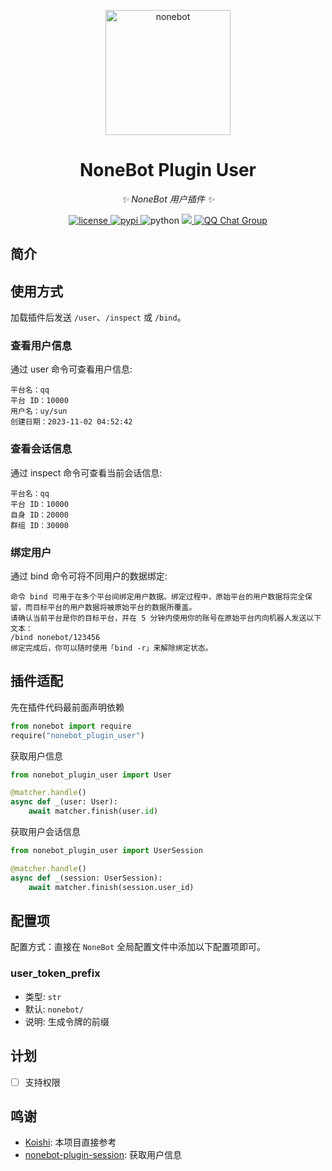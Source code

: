 <!-- markdownlint-disable MD033 MD036 MD041 -->

<p align="center">
  <a href="https://v2.nonebot.dev/"><img src="https://v2.nonebot.dev/logo.png" width="200" height="200" alt="nonebot"></a>
</p>

<div align="center">

# NoneBot Plugin User

_✨ NoneBot 用户插件 ✨_

</div>

<p align="center">
  <a href="https://raw.githubusercontent.com/he0119/nonebot-plugin-user/main/LICENSE">
    <img src="https://img.shields.io/github/license/he0119/nonebot-plugin-user.svg" alt="license">
  </a>
  <a href="https://pypi.python.org/pypi/nonebot-plugin-user">
    <img src="https://img.shields.io/pypi/v/nonebot-plugin-user.svg" alt="pypi">
  </a>
  <img src="https://img.shields.io/badge/python-3.8+-blue.svg" alt="python">
  <a href="https://codecov.io/gh/he0119/nonebot-plugin-user">
    <img src="https://codecov.io/gh/he0119/nonebot-plugin-user/branch/main/graph/badge.svg?token=jd5ufc1alv"/>
  </a>
  <a href="https://jq.qq.com/?_wv=1027&k=7zQUpiGp">
    <img src="https://img.shields.io/badge/QQ%E7%BE%A4-730374631-orange?style=flat-square" alt="QQ Chat Group">
  </a>
</p>

## 简介

## 使用方式

加载插件后发送 `/user`、`/inspect` 或 `/bind`。

### 查看用户信息

通过 user 命令可查看用户信息:

```text
平台名：qq
平台 ID：10000
用户名：uy/sun
创建日期：2023-11-02 04:52:42
```

### 查看会话信息

通过 inspect 命令可查看当前会话信息:

```text
平台名：qq
平台 ID：10000
自身 ID：20000
群组 ID：30000
```

### 绑定用户

通过 bind 命令可将不同用户的数据绑定:

```text
命令 bind 可用于在多个平台间绑定用户数据。绑定过程中，原始平台的用户数据将完全保留，而目标平台的用户数据将被原始平台的数据所覆盖。
请确认当前平台是你的目标平台，并在 5 分钟内使用你的账号在原始平台内向机器人发送以下文本：
/bind nonebot/123456
绑定完成后，你可以随时使用「bind -r」来解除绑定状态。
```

## 插件适配

先在插件代码最前面声明依赖

```python
from nonebot import require
require("nonebot_plugin_user")
```

获取用户信息

```python
from nonebot_plugin_user import User

@matcher.handle()
async def _(user: User):
    await matcher.finish(user.id)
```

获取用户会话信息

```python
from nonebot_plugin_user import UserSession

@matcher.handle()
async def _(session: UserSession):
    await matcher.finish(session.user_id)
```

## 配置项

配置方式：直接在 `NoneBot` 全局配置文件中添加以下配置项即可。

### user_token_prefix

- 类型: `str`
- 默认: `nonebot/`
- 说明: 生成令牌的前缀

## 计划

- [ ] 支持权限

## 鸣谢

- [Koishi](https://github.com/koishijs/koishi): 本项目直接参考
- [nonebot-plugin-session](https://github.com/noneplugin/nonebot-plugin-session): 获取用户信息
